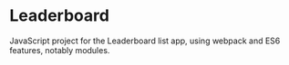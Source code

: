 # Leaderboard
JavaScript project for the Leaderboard list app, using webpack and ES6 features, notably modules.
